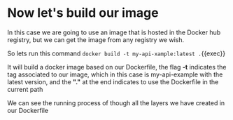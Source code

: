 # Now let's build our image

In this case we are going to use an image that is hosted in the Docker hub registry, but we can get the image from any registry we wish.

So lets run this command
`docker build -t my-api-xample:latest .`{{exec}}

It will build a docker image based on our Dockerfile, the flag **-t** indicates the tag associated to our image, which in this case is my-api-example with the latest version, and the **"."** at the end indicates to use the Dockerfile in the current path

We can see the running process of though all the layers we have created in our Dockerfile
